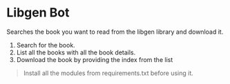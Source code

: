 # Libgen Bot

Searches the book you want to read from the libgen library and download it.

1. Search for the book.
2. List all the books with all the book details.
3. Download the book by providing the index from the list

> Install all the modules from requirements.txt before using it.
